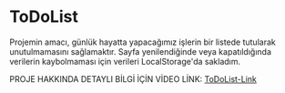 # ToDoList

Projemin amacı, günlük hayatta yapacağımız işlerin bir listede tutularak unutulmamasını sağlamaktır.
Sayfa yenilendiğinde veya kapatıldığında verilerin kaybolmaması için verileri
LocalStorage'da sakladım.

PROJE HAKKINDA DETAYLI BİLGİ İÇİN VİDEO LİNK: [ToDoList-Link](https://www.linkedin.com/feed/update/urn:li:activity:7123758632982241281)

